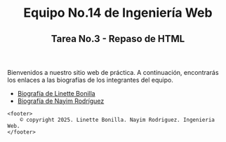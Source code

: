 <!DOCTYPE html>
<html lang="es">
<head>
    <meta charset="UTF-8">
    <title>Equipo No.14 de Ingeniería Web - Tarea No.2</title>
</head>
<body>
    <header>
    <h1>Equipo No.14 de Ingeniería Web</h1>
    <h2>Tarea No.3 - Repaso de HTML</h2>
    </header>
    <main>
        <section>
            <p>Bienvenidos a nuestro sitio web de práctica. A continuación, encontrarás los enlaces a las biografías de los integrantes del equipo.</p>
        </section>
    <section>
        <ul>
            <li><a href="MiBiografia_LBonilla.html">Biografía de Linette Bonilla</a></li>
            <li><a href="MiBiografia_NRodriguez.html">Biografía de Nayim Rodríguez</a></li>
        </ul>
    </section>
    </main>

    <footer>
        © copyright 2025. Linette Bonilla. Nayim Rodriguez. Ingenieria Web.
    </footer>
</body>
</html>
